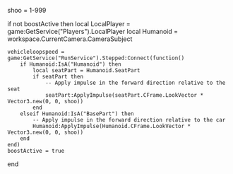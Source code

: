 shoo = 1-999

if not boostActive then
    local LocalPlayer = game:GetService("Players").LocalPlayer
    local Humanoid = workspace.CurrentCamera.CameraSubject

    vehicleloopspeed = game:GetService("RunService").Stepped:Connect(function()
        if Humanoid:IsA("Humanoid") then
            local seatPart = Humanoid.SeatPart
            if seatPart then
                -- Apply impulse in the forward direction relative to the seat
                seatPart:ApplyImpulse(seatPart.CFrame.LookVector * Vector3.new(0, 0, shoo))
            end
        elseif Humanoid:IsA("BasePart") then
            -- Apply impulse in the forward direction relative to the car
            Humanoid:ApplyImpulse(Humanoid.CFrame.LookVector * Vector3.new(0, 0, shoo))
        end
    end)
    boostActive = true
end
